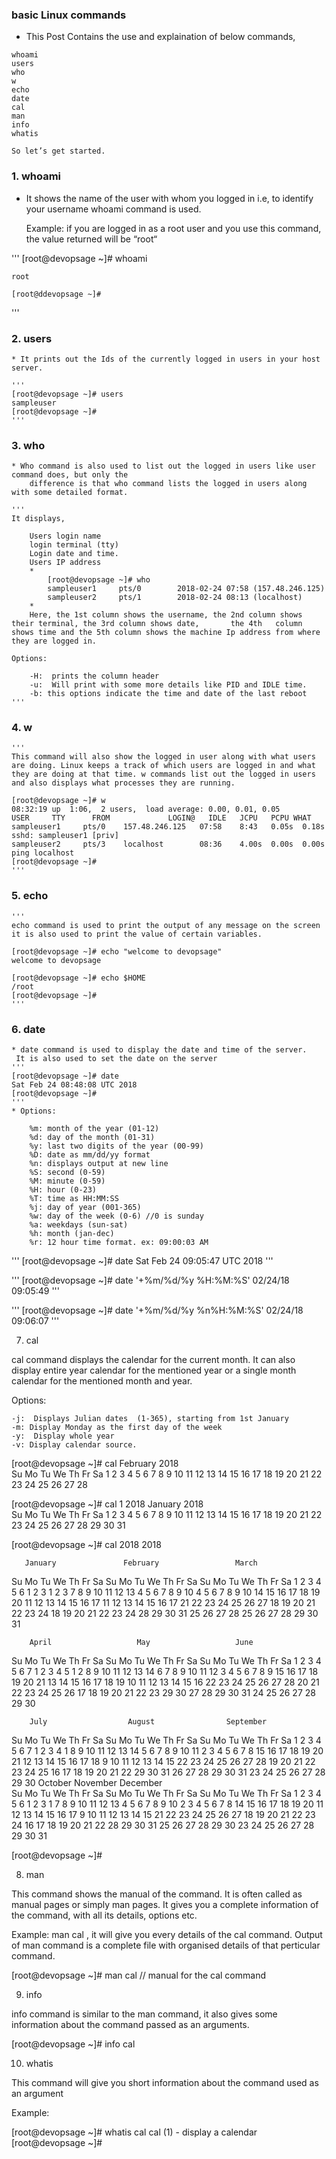###  basic Linux commands 
*    This Post Contains the use and explaination of below commands,

    whoami
    users
    who
    w
    echo
    date
    cal
    man
    info
    whatis

    So let’s get started.
    
    
###     1. whoami


   
* It shows the name of the user with whom you logged in i.e, to identify your username whoami command is used.

    Example: if you are logged in as a root user and you use this command, the value returned will be “root“

'''
    [root@devopsage ~]# whoami

    root
    
    [root@ddevopsage ~]#
'''

###     2.  users

    * It prints out the Ids of the currently logged in users in your host server.

    '''
    [root@devopsage ~]# users
    sampleuser
    [root@devopsage ~]#
    '''

###     3. who

    * Who command is also used to list out the logged in users like user command does, but only the 
        difference is that who command lists the logged in users along with some detailed format.

    '''
    It displays,

        Users login name
        login terminal (tty)
        Login date and time.
        Users IP address
        *
            [root@devopsage ~]# who
            sampleuser1     pts/0        2018-02-24 07:58 (157.48.246.125)
            sampleuser2     pts/1        2018-02-24 08:13 (localhost)
        * 
        Here, the 1st column shows the username, the 2nd column shows their terminal, the 3rd column shows date,       the 4th   column shows time and the 5th column shows the machine Ip address from where they are logged in.

    Options:

        -H:  prints the column header
        -u:  Will print with some more details like PID and IDLE time.
        -b: this options indicate the time and date of the last reboot
    '''


###     4. w
    '''
    This command will also show the logged in user along with what users are doing. Linux keeps a track of which users are logged in and what they are doing at that time. w commands list out the logged in users and also displays what processes they are running.

    [root@devopsage ~]# w
    08:32:19 up  1:06,  2 users,  load average: 0.00, 0.01, 0.05
    USER     TTY      FROM             LOGIN@   IDLE   JCPU   PCPU WHAT
    sampleuser1     pts/0    157.48.246.125   07:58    8:43   0.05s  0.18s sshd: sampleuser1 [priv]   
    sampleuser2     pts/3    localhost        08:36    4.00s  0.00s  0.00s ping localhost   
    [root@devopsage ~]#
    '''


###     5. echo
    '''
    echo command is used to print the output of any message on the screen it is also used to print the value of certain variables.

    [root@devopsage ~]# echo "welcome to devopsage"
    welcome to devopsage

    [root@devopsage ~]# echo $HOME
    /root
    [root@devopsage ~]#
    '''


###     6. date

    * date command is used to display the date and time of the server.
     It is also used to set the date on the server
    '''
    [root@devopsage ~]# date
    Sat Feb 24 08:48:08 UTC 2018
    [root@devopsage ~]#
    '''
    * Options:

        %m: month of the year (01-12)
        %d: day of the month (01-31)
        %y: last two digits of the year (00-99)
        %D: date as mm/dd/yy format
        %n: displays output at new line
        %S: second (0-59)
        %M: minute (0-59)
        %H: hour (0-23)
        %T: time as HH:MM:SS
        %j: day of year (001-365)
        %w: day of the week (0-6) //0 is sunday
        %a: weekdays (sun-sat)
        %h: month (jan-dec)
        %r: 12 hour time format. ex: 09:00:03 AM

'''
[root@devopsage ~]# date
Sat Feb 24 09:05:47 UTC 2018
'''

'''
[root@devopsage ~]# date '+%m/%d/%y %H:%M:%S'
02/24/18 09:05:49
'''

'''
[root@devopsage ~]# date '+%m/%d/%y %n%H:%M:%S'
02/24/18 
09:06:07
'''


7. cal

cal command displays the calendar for the current month. It can also display entire year calendar for the mentioned year or a single month calendar for the mentioned month and year.

Options:

    -j:  Displays Julian dates  (1-365), starting from 1st January
    -m: Display Monday as the first day of the week
    -y:  Display whole year
    -v: Display calendar source.

[root@devopsage ~]# cal
    February 2018   
Su Mo Tu We Th Fr Sa
             1  2  3
 4  5  6  7  8  9 10
11 12 13 14 15 16 17
18 19 20 21 22 23 24
25 26 27 28

[root@devopsage ~]# cal 1 2018
    January 2018    
Su Mo Tu We Th Fr Sa
    1  2  3  4  5  6
 7  8  9 10 11 12 13
14 15 16 17 18 19 20
21 22 23 24 25 26 27
28 29 30 31

[root@devopsage ~]# cal 2018
                               2018                               

       January               February                 March       
Su Mo Tu We Th Fr Sa   Su Mo Tu We Th Fr Sa   Su Mo Tu We Th Fr Sa
    1  2  3  4  5  6                1  2  3                1  2  3
 7  8  9 10 11 12 13    4  5  6  7  8  9 10    4  5  6  7  8  9 10
14 15 16 17 18 19 20   11 12 13 14 15 16 17   11 12 13 14 15 16 17
21 22 23 24 25 26 27   18 19 20 21 22 23 24   18 19 20 21 22 23 24
28 29 30 31            25 26 27 28            25 26 27 28 29 30 31

        April                   May                   June        
Su Mo Tu We Th Fr Sa   Su Mo Tu We Th Fr Sa   Su Mo Tu We Th Fr Sa
 1  2  3  4  5  6  7          1  2  3  4  5                   1  2
 8  9 10 11 12 13 14    6  7  8  9 10 11 12    3  4  5  6  7  8  9
15 16 17 18 19 20 21   13 14 15 16 17 18 19   10 11 12 13 14 15 16
22 23 24 25 26 27 28   20 21 22 23 24 25 26   17 18 19 20 21 22 23
29 30                  27 28 29 30 31         24 25 26 27 28 29 30

        July                  August                September     
Su Mo Tu We Th Fr Sa   Su Mo Tu We Th Fr Sa   Su Mo Tu We Th Fr Sa
 1  2  3  4  5  6  7             1  2  3  4                      1
 8  9 10 11 12 13 14    5  6  7  8  9 10 11    2  3  4  5  6  7  8
15 16 17 18 19 20 21   12 13 14 15 16 17 18    9 10 11 12 13 14 15
22 23 24 25 26 27 28   19 20 21 22 23 24 25   16 17 18 19 20 21 22
29 30 31               26 27 28 29 30 31      23 24 25 26 27 28 29
                                              30
       October               November               December      
Su Mo Tu We Th Fr Sa   Su Mo Tu We Th Fr Sa   Su Mo Tu We Th Fr Sa
    1  2  3  4  5  6                1  2  3                      1
 7  8  9 10 11 12 13    4  5  6  7  8  9 10    2  3  4  5  6  7  8
14 15 16 17 18 19 20   11 12 13 14 15 16 17    9 10 11 12 13 14 15
21 22 23 24 25 26 27   18 19 20 21 22 23 24   16 17 18 19 20 21 22
28 29 30 31            25 26 27 28 29 30      23 24 25 26 27 28 29
                                              30 31

[root@devopsage ~]#

8. man

This command shows the manual of the command. It is often called as manual pages or simply man pages. It gives you a complete information of the command, with all its details, options etc.

Example: man cal , it will give you every details of the cal command. Output of man command is a complete file with organised details of that perticular command.

[root@devopsage ~]# man cal   // manual for the cal command

9. info

info command is similar to the man command, it also gives some information about the command passed as an arguments.

[root@devopsage ~]# info cal

10. whatis

This command will give you short information about the command used as an argument

Example:

[root@devopsage ~]# whatis cal
cal (1)              - display a calendar
[root@devopsage ~]#